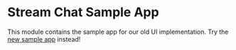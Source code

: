 # Stream Chat Sample App

This module contains the sample app for our old UI implementation. Try the [new sample app](../stream-chat-android-ui-components-sample) instead!
